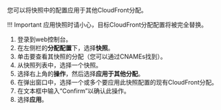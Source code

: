 您可以将快照中的配置应用于其他CloudFront分配。

!!! Important
     应用快照时请小心，目标CloudFront分配配置将被完全替换。


1. 登录到web控制台。
2. 在左侧栏的**分配配置**下，选择**快照**。
3. 单击要查看其快照的分配（您可以通过CNAMEs找到）。
4. 从快照列表中，选择一个快照。
5. 选择右上角的**操作**，然后选择**应用于其他分配**。
6. 在弹出窗口中，选择一个或多个要应用此快照配置的现有CloudFront分配。
7. 在文本框中输入“Confirm”以确认此操作。
8. 选择**应用**。
